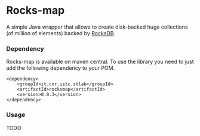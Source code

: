 # Rocks-map

A simple Java wrapper that allows to create disk-backed huge collections (of million of elements) backed by [RocksDB](https://rocksdb.org/).

### Dependency

Rocks-map is available on maven central. To use the library you need to just add the following dependency to your POM.
```
<dependency>
	<groupId>it.cnr.istc.stlab</groupId>
	<artifactId>rocksmap</artifactId>
	<version>0.0.3</version>
</dependency>
```

### Usage

TODO
